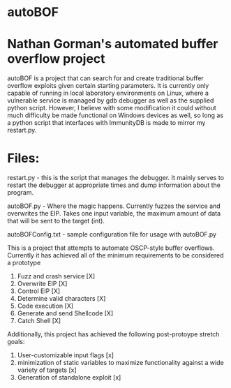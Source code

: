 # autoBOF
# Nathan Gorman's automated buffer overflow project

autoBOF is a project that can search for and create traditional buffer overflow exploits given certain starting parameters. It is currently only capable of running in local laboratory environments on Linux, where a vulnerable service is managed by gdb debugger as well as the supplied python script. However, I believe with some modification it could without much difficulty be made functional on Windows devices as well, so long as a python script that interfaces with ImmunityDB is made to mirror my restart.py.

# Files:

restart.py - this is the script that manages the debugger. It mainly serves to restart the debugger at appropriate times and dump information about the program.

autoBOF.py - Where the magic happens. Currently fuzzes the service and overwrites the EIP. Takes one input variable, the maximum amount of data that will be sent to the target (int).

autoBOFConfig.txt - sample configuration file for usage with autoBOF.py


This is a project that attempts to automate OSCP-style buffer overflows. 
Currently it has achieved all of the minimum requirements to be considered a prototype

1. Fuzz and crash service [X]
2. Overwrite EIP [X]
3. Control EIP [X]
4. Determine valid characters [X]
5. Code execution [X]
6. Generate and send Shellcode [X]
7. Catch Shell [X]

Additionally, this project has achieved the following post-protoype stretch goals:

1. User-customizable input flags [x]
2. minimization of static variables to maximize functionality against a wide variety of targets [x]
3. Generation of standalone exploit [x]

